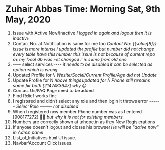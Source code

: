 # Zuhair Abbas Time: Morning Sat, 9th May, 2020
1. Issue with Active Now/Inactive
     _I logged in again and logout then it is inactive_
2. Contact No. at Notification is same for me too 
       _Contact No: {{value[8]}}_
       _issue is more intense i updated the profile but number did not change every table have this number_
      _this issue is not because of current repo as my local db was not changed it is same from old one_
3. ---- select services ----
       _it needs to be disabled_
       _it can be selected as option which is wrong_
4. Updated Profile for V
      _Wesite/Social/Current Profile/Age did not Update_
5. Update Profile for N
      _Above things updated for N_
       _Phone still remains same for both [2147483647] why 😟_
6. Contact Us/FAQ Page need to be added
7. Find Relief works fine
8. I registered and didn't select any role and then login it throws error
      _------ Select Role ------ not disabled_
9. When I registered new member Phone number was as I entered [908177272] 👍🏻 _but why it is not for existing members._
10. Numbers are correctly shown at urhope.in as they New Registerations
11. If anyone doesn't logout and closes his browser 
       _He will be "active now" in Admin panel_
12. List_of_Initiatives.html UI issue.
13. Navbar/Account Click issues.
